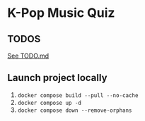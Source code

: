 # K-Pop Music Quiz

## TODOS
[See TODO.md](./TODO.md)

## Launch project locally

1. `docker compose build --pull --no-cache`
2. `docker compose up -d`
3. `docker compose down --remove-orphans`
